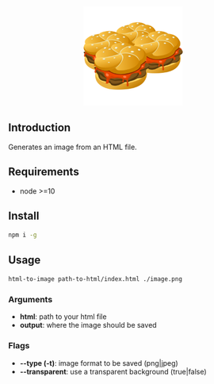 <p align="center">
<img src="./hearty-sammich.png" alt="four burgers" width="200">
</p>

## Introduction

Generates an image from an HTML file.

## Requirements

- node >=10

## Install

```sh
npm i -g
```

## Usage

```sh
html-to-image path-to-html/index.html ./image.png
```

### Arguments

- **html**: path to your html file                
- **output**: where the image should be saved

### Flags

* **--type (-t)**: image format to be saved (png|jpeg)
* **--transparent**: use a transparent background (true|false)



